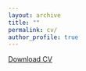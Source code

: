 ```yaml
---
layout: archive
title: ""
permalink: cv/
author_profile: true
---
```

<a href="https://drive.google.com/file/d/1CGacPGnN3TDL2rGkI8_0T3QNog1gqYuY/view?usp=drive_link" download="Priyanka_Mondal_CV.pdf" target="_blank">Download CV</a>
<center>
<object data="https://drive.google.com/file/d/1CGacPGnN3TDL2rGkI8_0T3QNog1gqYuY/view?usp=drive_link&embedded=true" style="width:80; height:500;" frameborder="0"></object>
</center>

